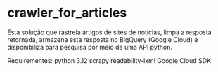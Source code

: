 # crawler_for_articles
Esta solução que rastreia artigos de sites de notícias, limpa a resposta retornada, armazena esta resposta no BigQuery (Google Cloud) e disponibiliza para pesquisa por meio de uma API python.

Requirementes:
python 3.12
scrapy
readability-lxml
Google Cloud SDK
